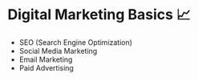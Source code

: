 # Digital Marketing Basics 📈  
- SEO (Search Engine Optimization)  
- Social Media Marketing  
- Email Marketing  
- Paid Advertising  
